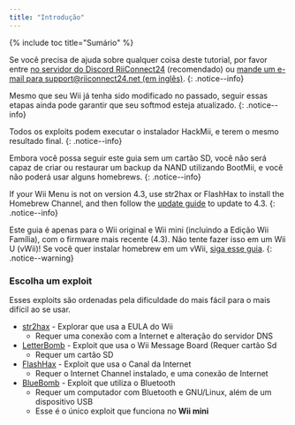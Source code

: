 ```yaml
---
title: "Introdução"
---
```


{% include toc title="Sumário" %}

Se você precisa de ajuda sobre qualquer coisa deste tutorial, por favor entre [no servidor do Discord RiiConnect24](https://discord.gg/rc24) (recomendado) ou [mande um e-mail para support@riiconnect24.net (em inglês)](mailto:support@riiconnect24.net).
{: .notice--info}

Mesmo que seu Wii já tenha sido modificado no passado, seguir essas etapas ainda pode garantir que seu softmod esteja atualizado.
{: .notice--info}

Todos os exploits podem executar o instalador HackMii, e terem o mesmo resultado final.
{: .notice--info}

Embora você possa seguir este guia sem um cartão SD, você não será capaz de criar ou restaurar um backup da NAND utilizando BootMii, e você não poderá usar alguns homebrews.
{: .notice--info}

If your Wii Menu is not on version 4.3, use str2hax or FlashHax to install the Homebrew Channel, and then follow the [update guide](update) to update to 4.3.
{: .notice--info}

Este guia é apenas para o Wii original e Wii mini (incluindo a Edição Wii Família), com o firmware mais recente (4.3). Não tente fazer isso em um Wii U (vWii)! Se você quer instalar homebrew em um vWii, [siga esse guia](https://wiiu.hacks.guide).
{: .notice--warning}

### Escolha um exploit

Esses exploits são ordenadas pela dificuldade do mais fácil para o mais difícil ao se usar.

- [str2hax](str2hax) - Explorar que usa a EULA do Wii
    * Requer uma conexão com a Internet e alteração do servidor DNS
- [LetterBomb](letterbomb) - Exploit que usa o Wii Message Board (Requer cartão Sd
    * Requer um cartão SD
- [FlashHax](flashhax) - Exploit que usa o Canal da Internet
    * Requer o Internet Channel instalado, e uma conexão de Internet
- [BlueBomb](bluebomb) - Exploit que utiliza o Bluetooth
    * Requer um computador com Bluetooth e GNU/Linux, além de um dispositivo USB
    * Esse é o único exploit que funciona no **Wii mini**
